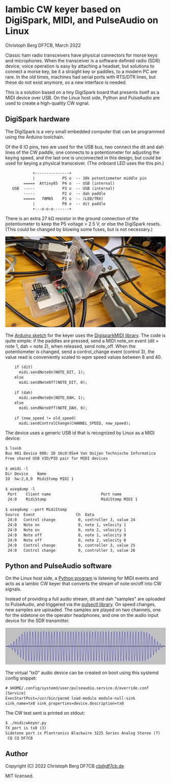 Iambic CW keyer based on DigiSpark, MIDI, and PulseAudio on Linux
=================================================================
Christoph Berg DF7CB, March 2022

Classic ham radio transceivers have physical connectors for morse keys and
microphones. When the transceiver is a software defined radio (SDR) device,
voice operation is easy by attaching a headset, but solutions to connect a
morse key, be it a straight key or paddles, to a modern PC are rare. In the old
times, machines had serial ports with RTS/DTR lines, but these do not exist
anymore, so a new interface is needed.

This is a solution based on a tiny DigiSpark board that presents itself as a
MIDI device over USB. On the Linux host side, Python and PulseAudio are used to
create a high-quality CW signal.

## DigiSpark hardware

The DigiSpark is a very small embedded computer that can be programmed using
the Arduino toolchain.

Of the 6 IO pins, two are used for the USB bus, two connect the dit and dah
lines of the CW paddle, one connects to a potentiometer for adjusting the
keying speed, and the last one is unconnected in this design, but could be used
for keying a physical transceiver. (The onboard LED uses the this pin.)

```
            +---------------+
            |            P5 o  -- 10k potentiometer middle pin
        =====  Attiny85  P4 o  -- USB (internal)
   USB  -----            P3 o  -- USB (internal)
        -----            P2 o  -- dah paddle
        =====   78M05    P1 o  -- (LED/TRX)
            |            P0 o  -- dit paddle
            +---o-o-o-------+
```

There is an extra 27 kΩ resistor in the ground connection of the potentiometer
to keep the P5 voltage > 2.5 V, or else the DigiSpark resets. (This could be
changed by blowing some fuses, but is not necessary.)

![DigiSpark keyer](digisparkkeyer.jpg)

The [Arduino sketch](midicwkeyer.ino) for the keyer uses the
[DigisparkMIDI library](https://github.com/heartscrytech/DigisparkMIDI).
The code is quite simple: if the paddles are pressed, send a MIDI note_on event
(dit = note 1, dah = note 2), when released, send note_off. When the
potentiometer is changed, send a control_change event (control 3), the value
read is conveniently scaled to wpm speed values between 8 and 40.

```
    if (dit)
      midi.sendNoteOn(NOTE_DIT, 1);
    else
      midi.sendNoteOff(NOTE_DIT, 0);

    if (dah)
      midi.sendNoteOn(NOTE_DAH, 1);
    else
      midi.sendNoteOff(NOTE_DAH, 0);

    if (new_speed != old_speed)
      midi.sendControlChange(CHANNEL_SPEED, new_speed);
```

The device uses a generic USB id that is recognized by Linux as a MIDI device:

```
$ lsusb
Bus 001 Device 008: ID 16c0:05e4 Van Ooijen Technische Informatica Free shared USB VID/PID pair for MIDI devices

$ amidi -l
Dir Device    Name
IO  hw:2,0,0  MidiStomp MIDI 1

$ aseqdump -l
 Port    Client name                      Port name
 24:0    MidiStomp                        MidiStomp MIDI 1

$ aseqdump --port MidiStomp
Source  Event                  Ch  Data
 24:0   Control change          0, controller 3, value 24
 24:0   Note on                 0, note 1, velocity 1
 24:0   Note on                 0, note 2, velocity 1
 24:0   Note off                0, note 1, velocity 0
 24:0   Note off                0, note 2, velocity 0
 24:0   Control change          0, controller 3, value 25
 24:0   Control change          0, controller 3, value 26
```

## Python and PulseAudio software

On the Linux host side, a [Python program](midicwkeyer.py) is listening for
MIDI events and acts as a iambic CW keyer that converts the stream of note
on/off into CW signals.

Instead of providing a full audio stream, dit and dah "samples" are uploaded to
PulseAudio, and triggered via the
[pulsectl library](https://github.com/mk-fg/python-pulse-control).
On speed changes, new samples are uploaded.
The samples are played on two channels, one for the sidetone on the operator
headphones, and one on the audio input device for the SDR transmitter.

![24 wpm dit (50 ms)](cw050.png)

The virtual "tx0" audio device can be created on boot using this systemd config
snippet:

```
# $HOME/.config/systemd/user/pulseaudio.service.d/override.conf
[Service]
ExecStartPost=/usr/bin/pacmd load-module module-null-sink sink_name=tx0 sink_properties=device.description=tx0
```

The CW text sent is printed on stdout:

```
$ ./midicwkeyer.py
TX port is tx0 (3)
Sidetone port is Plantronics Blackwire 3225 Series Analog Stereo (7)
 CQ CQ DF7CB
```

## Author

Copyright (C) 2022 Christoph Berg DF7CB <cb@df7cb.de>

MIT licensed.
